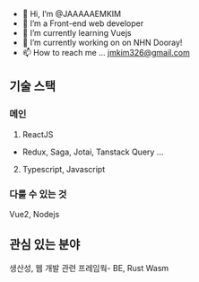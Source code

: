 - 👋 Hi, I’m @JAAAAAEMKIM
- 👀 I’m a Front-end web developer
- 🌱 I’m currently learning Vuejs
- 💞️ I’m currently working on on NHN Dooray!
- 📫 How to reach me ... jmkim326@gmail.com

## 기술 스택

### 메인

1. ReactJS
- Redux, Saga, Jotai, Tanstack Query ...

2. Typescript, Javascript

### 다룰 수 있는 것

Vue2, Nodejs

## 관심 있는 분야

생산성, 웹 개발 관련 프레임웍- BE, Rust Wasm

<!---
JAAAAAEMKIM/JAAAAAEMKIM is a ✨ special ✨ repository because its `README.md` (this file) appears on your GitHub profile.
You can click the Preview link to take a look at your changes.
--->

